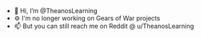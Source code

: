 - 👋 Hi, I’m @TheanosLearning
- ⚙️ I'm no longer working on Gears  of War projects 
- 📫 But you can still reach me on Reddit @ u/TheanosLearning

<!---
TheanosLearning/TheanosLearning is a ✨ special ✨ repository because its `README.md` (this file) appears on your GitHub profile.
You can click the Preview link to take a look at your changes.
--->
